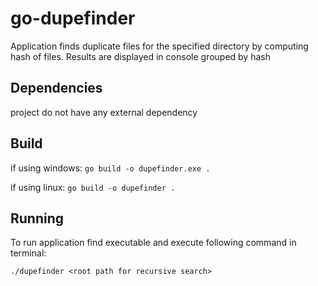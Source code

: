 # go-dupefinder

Application finds duplicate files for the specified directory by computing hash of files. Results are displayed in console grouped by hash

## Dependencies

project do not have any external dependency

## Build

if using windows:
`go build -o dupefinder.exe .`

if using linux:
`go build -o dupefinder .`


## Running

To run application find executable and execute following command in terminal:

`./dupefinder <root path for recursive search>`

